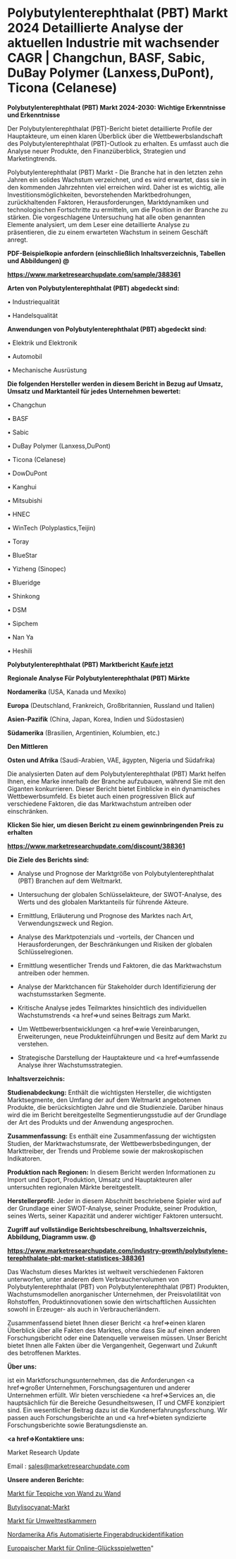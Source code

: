 # Polybutylenterephthalat (PBT) Markt 2024 Detaillierte Analyse der aktuellen Industrie mit wachsender CAGR | Changchun, BASF, Sabic, DuBay Polymer (Lanxess,DuPont), Ticona (Celanese)

<strong>Polybutylenterephthalat (PBT) Markt 2024-2030: Wichtige Erkenntnisse und Erkenntnisse</strong>

Der Polybutylenterephthalat (PBT)-Bericht bietet detaillierte Profile der Hauptakteure, um einen klaren Überblick über die Wettbewerbslandschaft des Polybutylenterephthalat (PBT)-Outlook zu erhalten. Es umfasst auch die Analyse neuer Produkte, den Finanzüberblick, Strategien und Marketingtrends.

Polybutylenterephthalat (PBT) Markt - Die Branche hat in den letzten zehn Jahren ein solides Wachstum verzeichnet, und es wird erwartet, dass sie in den kommenden Jahrzehnten viel erreichen wird. Daher ist es wichtig, alle Investitionsmöglichkeiten, bevorstehenden Marktbedrohungen, zurückhaltenden Faktoren, Herausforderungen, Marktdynamiken und technologischen Fortschritte zu ermitteln, um die Position in der Branche zu stärken. Die vorgeschlagene Untersuchung hat alle oben genannten Elemente analysiert, um dem Leser eine detaillierte Analyse zu präsentieren, die zu einem erwarteten Wachstum in seinem Geschäft anregt.



<strong><b>PDF-Beispielkopie anfordern (einschließlich Inhaltsverzeichnis, Tabellen und Abbildungen) @ </b></strong>

<strong><a href=https://www.marketresearchupdate.com/sample/388361>

<strong>https://www.marketresearchupdate.com/sample/388361</u></a></strong></strong>



<strong>Arten von Polybutylenterephthalat (PBT) abgedeckt sind:</strong>

• Industriequalität

• Handelsqualität



<strong>Anwendungen von Polybutylenterephthalat (PBT) abgedeckt sind:</strong>

• Elektrik und Elektronik

• Automobil

• Mechanische Ausrüstung



<strong>Die folgenden Hersteller werden in diesem Bericht in Bezug auf Umsatz, Umsatz und Marktanteil für jedes Unternehmen bewertet:</strong>

• Changchun

• BASF

• Sabic

• DuBay Polymer (Lanxess,DuPont)

• Ticona (Celanese)

• DowDuPont

• Kanghui

• Mitsubishi

• HNEC

• WinTech (Polyplastics,Teijin)

• Toray

• BlueStar

• Yizheng (Sinopec)

• Blueridge

• Shinkong

• DSM

• Sipchem

• Nan Ya

• Heshili



<strong>Polybutylenterephthalat (PBT) Marktbericht <a href=https://www.marketresearchupdate.com/buynow/388361>Kaufe jetzt</a></strong>



<strong>Regionale Analyse Für Polybutylenterephthalat (PBT) Märkte</strong>



<strong>Nordamerika</strong> (USA, Kanada und Mexiko)



<strong>Europa</strong> (Deutschland, Frankreich, Großbritannien, Russland und Italien)



<strong>Asien-Pazifik</strong> (China, Japan, Korea, Indien und Südostasien)



<strong>Südamerika</strong> (Brasilien, Argentinien, Kolumbien, etc.)



<strong>Den Mittleren</strong> 

<strong>Osten und Afrika</strong> (Saudi-Arabien, VAE, ägypten, Nigeria und Südafrika)

Die analysierten Daten auf dem Polybutylenterephthalat (PBT) Markt helfen Ihnen, eine Marke innerhalb der Branche aufzubauen, während Sie mit den Giganten konkurrieren. Dieser Bericht bietet Einblicke in ein dynamisches Wettbewerbsumfeld. Es bietet auch einen progressiven Blick auf verschiedene Faktoren, die das Marktwachstum antreiben oder einschränken.



<strong>Klicken Sie hier, um diesen Bericht zu einem gewinnbringenden Preis zu erhalten
</strong>

<strong><a href=https://www.marketresearchupdate.com/discount/388361>https://www.marketresearchupdate.com/discount/388361</b></u></strong></a>



<strong>Die Ziele des Berichts sind:</strong>

- Analyse und Prognose der Marktgröße von Polybutylenterephthalat (PBT) Branchen auf dem Weltmarkt.

- Untersuchung der globalen Schlüsselakteure, der SWOT-Analyse, des Werts und des globalen Marktanteils für führende Akteure.

- Ermittlung, Erläuterung und Prognose des Marktes nach Art, Verwendungszweck und Region.

- Analyse des Marktpotenzials und -vorteils, der Chancen und Herausforderungen, der Beschränkungen und Risiken der globalen Schlüsselregionen.

- Ermittlung wesentlicher Trends und Faktoren, die das Marktwachstum antreiben oder hemmen.

- Analyse der Marktchancen für Stakeholder durch Identifizierung der wachstumsstarken Segmente.

- Kritische Analyse jedes Teilmarktes hinsichtlich des individuellen Wachstumstrends <a href=>und</a> seines Beitrags zum Markt.

- Um Wettbewerbsentwicklungen <a href=>wie</a> Vereinbarungen, Erweiterungen, neue Produkteinführungen und Besitz auf dem Markt zu verstehen.

- Strategische Darstellung der Hauptakteure und <a href=>umfas</a>sende Analyse ihrer Wachstumsstrategien.



<strong>Inhaltsverzeichnis:</strong>



<strong>Studienabdeckung:</strong> Enthält die wichtigsten Hersteller, die wichtigsten Marktsegmente, den Umfang der auf dem Weltmarkt angebotenen Produkte, die berücksichtigten Jahre und die Studienziele. Darüber hinaus wird die im Bericht bereitgestellte Segmentierungsstudie auf der Grundlage der Art des Produkts und der Anwendung angesprochen.



<strong>Zusammenfassung:</strong> Es enthält eine Zusammenfassung der wichtigsten Studien, der Marktwachstumsrate, der Wettbewerbsbedingungen, der Markttreiber, der Trends und Probleme sowie der makroskopischen Indikatoren.



<strong>Produktion nach Regionen:</strong> In diesem Bericht werden Informationen zu Import und Export, Produktion, Umsatz und Hauptakteuren aller untersuchten regionalen Märkte bereitgestellt.



<strong>Herstellerprofil:</strong> Jeder in diesem Abschnitt beschriebene Spieler wird auf der Grundlage einer SWOT-Analyse, seiner Produkte, seiner Produktion, seines Werts, seiner Kapazität und anderer wichtiger Faktoren untersucht.



<strong><b>Zugriff auf vollständige Berichtsbeschreibung, Inhaltsverzeichnis, Abbildung, Diagramm usw. @ </b></strong>

<strong><a href=https://www.marketresearchupdate.com/industry-growth/polybutylene-terephthalate-pbt-market-statistices-388361>https://www.marketresearchupdate.com/industry-growth/polybutylene-terephthalate-pbt-market-statistices-388361</a></strong>

Das Wachstum dieses Marktes ist weltweit verschiedenen Faktoren unterworfen, unter anderem dem Verbrauchervolumen von Polybutylenterephthalat (PBT) von Polybutylenterephthalat (PBT) Produkten, Wachstumsmodellen anorganischer Unternehmen, der Preisvolatilität von Rohstoffen, Produktinnovationen sowie den wirtschaftlichen Aussichten sowohl in Erzeuger- als auch in Verbraucherländern.

Zusammenfassend bietet Ihnen dieser Bericht <a href=>einen</a> klaren Überblick über alle Fakten des Marktes, ohne dass Sie auf einen anderen Forschungsbericht oder eine Datenquelle verweisen müssen. Unser Bericht bietet Ihnen alle Fakten über die Vergangenheit, Gegenwart und Zukunft des betroffenen Marktes.



<strong>Über uns:</strong>

 ist ein Marktforschungsunternehmen, das die Anforderungen <a href=>großer</a> Unternehmen, Forschungsagenturen und anderer Unternehmen erfüllt. Wir bieten verschiedene <a href=>Services</a> an, die hauptsächlich für die Bereiche Gesundheitswesen, IT und CMFE konzipiert sind. Ein wesentlicher Beitrag dazu ist die Kundenerfahrungsforschung. Wir passen auch Forschungsberichte an und <a href=>bieten</a> syndizierte Forschungsberichte sowie Beratungsdienste an.



<strong><a href=>Kontaktiere uns:</a></strong>

Market Research Update

Email : sales@marketresearchupdate.com



<strong>Unsere anderen Berichte:</strong>

<a href=https://www.linkedin.com/pulse/wall-to-wall-carpets-market-witness-huge-growth>Markt für Teppiche von Wand zu Wand</a>

<a href=https://www.linkedin.com/pulse/butyl-isocyanate-market-size-trends-consumption>Butylisocyanat-Markt</a>

<a href=https://www.linkedin.com/pulse/environmental-test-chambers-market-2023-remarking>Markt für Umwelttestkammern</a>

<a href=https://www.linkedin.com/pulse/north-america-afis-automated-fingerprint-identification>Nordamerika Afis Automatisierte Fingerabdruckidentifikation</a>

<a href=https://www.linkedin.com/pulse/europe-online-gambling-betting-market-2023-pointing-pwmtf/>Europaischer Markt für Online-Glücksspielwetten</a>"
